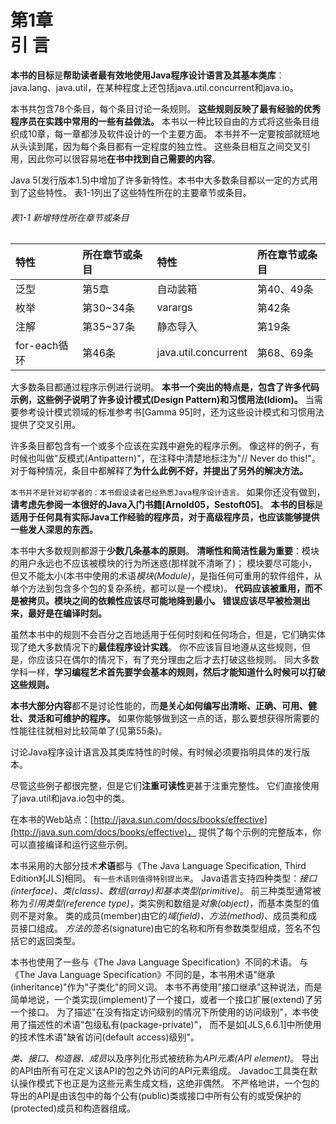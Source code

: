 

第1章 <br/> 引 言
=============

**本书的目标**是**帮助读者最有效地使用Java程序设计语言及其基本类库**：
java.lang、java.util，在某种程度上还包括java.util.concurrent和java.io。

本书共包含78个条目，每个条目讨论一条规则。
**这些规则反映了最有经验的优秀程序员在实践中常用的一些有益做法。**
本书以一种比较自由的方式将这些条目组织成10章，每一章都涉及软件设计的一个主要方面。
本书并不一定要按部就班地从头读到尾，因为每个条目都有一定程度的独立性。
这些条目相互之间交叉引用，因此你可以很容易地**在书中找到自己需要的内容**。

Java 5(发行版本1.5)中增加了许多新特性。本书中大多数条目都以一定的方式用到了这些特性。
表1-1列出了这些特性所在的主要章节或条目。

###### 表1-1 新增特性所在章节或条目

| 特性 | 所在章节或条目 | 特性 | 所在章节或条目 |
| :-- | :------------ | :-- | :------------ |
| 泛型 | 第5章        | 自动装箱 | 第40、49条 |
| 枚举 | 第30~34条    | varargs | 第42条     |
| 注解 | 第35~37条    | 静态导入 | 第19条     |
| for-each循环 | 第46条 | java.util.concurrent | 第68、69条 |

大多数条目都通过程序示例进行说明。
**本书一个突出的特点是，包含了许多代码示例，这些例子说明了许多设计模式(Design Pattern)和习惯用法(Idiom)。**
当需要参考设计模式领域的标准参考书[Gamma 95]时，还为这些设计模式和习惯用法提供了交叉引用。

许多条目都包含有一个或多个应该在实践中避免的程序示例。
像这样的例子，有时候也叫做"反模式(Antipattern)"，在注释中清楚地标注为"// Never do this!"。
对于每种情况，条目中都解释了**为什么此例不好，并提出了另外的解决方法。**

`本书并不是针对初学者的：本书假设读者已经熟悉Java程序设计语言。`
如果你还没有做到，**请考虑先参阅一本很好的Java入门书籍[Arnold05，Sestoft05]**。
**本书的目标**是**适用于任何具有实际Java工作经验的程序员，对于高级程序员，也应该能够提供一些发人深思的东西。**

本书中大多数规则都源于**少数几条基本的原则**。
**清晰性和简洁性最为重要**：模块的用户永远也不应该被模块的行为所迷惑(那样就不清晰了)；
模块要尽可能小，但又不能太小(本书中使用的术语*模块(Module)*，是指任何可重用的软件组件，从单个方法到包含多个包的复杂系统，都可以是一个模块)。
**代码应该被重用，而不是被拷贝。模块之间的依赖性应该尽可能地降到最小。
错误应该尽早被检测出来，最好是在编译时刻。**

虽然本书中的规则不会百分之百地适用于任何时刻和任何场合，但是，它们确实体现了绝大多数情况下的**最佳程序设计实践**。
你不应该盲目地遵从这些规则，但是，你应该只在偶尔的情况下，有了充分理由之后才去打破这些规则。
同大多数学科一样，**学习编程艺术首先要学会基本的规则，然后才能知道什么时候可以打破这些规则。**

**本书大部分内容**都不是讨论性能的，而**是关心如何编写出清晰、正确、可用、健壮、灵活和可维护的程序。**
如果你能够做到这一点的话，那么要想获得所需要的性能往往就相对比较简单了(见第55条)。

讨论Java程序设计语言及其类库特性的时候，有时候必须要指明具体的发行版本。

尽管这些例子都很完整，但是它们**注重可读性**更甚于注重完整性。
它们直接使用了java.util和java.io包中的类。

在本书的Web站点：[http://java.sun.com/docs/books/effective](http://java.sun.com/docs/books/effective)，
提供了每个示例的完整版本，你可以直接编译和运行这些示例。

本书采用的大部分技术**术语**都与《The Java Language Specification, Third Edition》[JLS]相同。
`有一些术语则值得特别提出来`。
Java语言支持四种类型：_接口(interface)、类(class)、数组(array)和基本类型(primitive)_。
前三种类型通常被称为*引用类型(reference type)*，类实例和数组是*对象(object)*，而基本类型的值则不是对象。
类的成员(member)由它的*域(field)、方法(method)*、成员类和成员接口组成。
_方法的签名_(signature)由它的名称和所有参数类型组成，签名不包括它的返回类型。

本书也使用了一些与《The Java Language Specification》不同的术语。
与《The Java Language Specification》不同的是，本书用术语"继承(inheritance)"作为"子类化"的同义词。
本书不再使用"接口继承"这种说法，而是简单地说，一个类实现(implement)了一个接口，或者一个接口扩展(extend)了另一个接口。
为了描述"在没有指定访问级别的情况下所使用的访问级别"，本书使用了描述性的术语"包级私有(package-private)"，
而不是如[JLS,6.6.1]中所使用的技术性术语"缺省访问(default access)级别"。

*类、接口、构造器、成员*以及序列化形式被统称为*API元素(API element)*。
导出的API由所有可在定义该API的包之外访问的API元素组成。
Javadoc工具类在默认操作模式下也正是为这些元素生成文档，这绝非偶然。
不严格地讲，一个包的导出的API是由该包中的每个公有(public)类或接口中所有公有的或受保护的(protected)成员和构造器组成。

